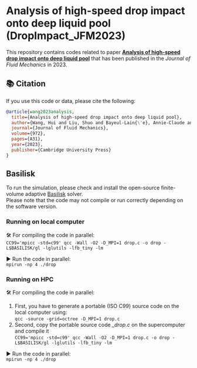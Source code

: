 # Analysis of high-speed drop impact onto deep liquid pool (DropImpact_JFM2023) 
This repository contains codes related to paper [**Analysis of high-speed drop impact onto deep liquid pool**](https://doi.org/10.1017/jfm.2023.701) that has been published in the _Journal of Fluid Mechanics_ in 2023.   
## 📚 Citation
If you use this code or data, please cite the following:  

```bibtex
@article{wang2023analysis,  
  title={Analysis of high-speed drop impact onto deep liquid pool},  
  author={Wang, Hui and Liu, Shuo and Bayeul-Lain{\'e}, Annie-Claude and Murphy, David and Katz, Joseph and Coutier-Delgosha, Olivier},  
  journal={Journal of Fluid Mechanics},  
  volume={972},  
  pages={A31},  
  year={2023},  
  publisher={Cambridge University Press}  
}
```

## Basilisk
To run the simulation, please check and install the open-source finite-volume adaptive [Basilisk](http://basilisk.fr/) solver.  
Please note that the code may not compile or run correctly depending on the software version.

### Running on local computer  

🛠️ For compiling the code in parallel:  
`CC99='mpicc -std=c99' qcc -Wall -O2 -D_MPI=1 drop.c -o drop -L$BASILISK/gl -lglutils -lfb_tiny -lm`  

▶️ Run the code in parallel:  
`mpirun -np 4 ./drop`

### Running on HPC

🛠️ For compiling the code in parallel:  
1. First, you have to generate a portable (ISO C99) source code on the local computer using:  
`qcc -source -grid=octree -D_MPI=1 drop.c`  
2. Second, copy the portable source code *_drop.c* on the supercomputer and compile it  
`CC99='mpicc -std=c99' qcc -Wall -O2 -D_MPI=1 drop.c -o drop -L$BASILISK/gl -lglutils -lfb_tiny -lm`  

▶️ Run the code in parallel:  
`mpirun -np 4 ./drop`
